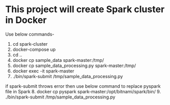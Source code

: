 # This project will create Spark cluster in Docker

Use below commands-
1. cd spark-cluster
2. docker-compose up
3. cd ..
4. docker cp sample_data spark-master:/tmp/
5. docker cp sample_data_processing.py spark-master:/tmp/
6. docker exec -it spark-master
7. ./bin/spark-submit /tmp/sample_data_processing.py

if spark-submit throws error then use below command to replace pyspark file in Spark 
8. docker cp pyspark spark-master:/opt/bitnami/spark/bin/
9. ./bin/spark-submit /tmp/sample_data_processing.py
